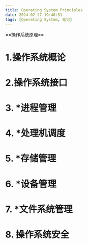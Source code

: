 ```yaml
---
title: Operating System Principles
date: 2024-02-27 19:40:51
tags: [Operating System, 笔记]
---
```


==操作系统原理==

# 1.操作系统概论
# 2.操作系统接口
# 3. *进程管理
# 4. *处理机调度
# 5. *存储管理
# 6. *设备管理

# 7. *文件系统管理

# 8. 操作系统安全







